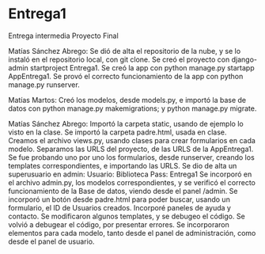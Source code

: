 # Entrega1
Entrega intermedia Proyecto Final

Matías Sánchez Abrego:
Se dió de alta el repositorio de la nube, y se lo instaló en el repositorio local, con git clone.
Se creó el proyecto con django-admin startproject Entrega1.
Se creó la app con python manage.py startapp AppEntrega1.
Se provó el correcto funcionamiento de la app con python manage.py runserver.

Matías Martos:
Creó los modelos, desde models.py, e importó la base de datos con python manage.py makemigrations; y python manage.py migrate.

Matías Sánchez Abrego:
Importó la carpeta static, usando de ejemplo lo visto en la clase.
Se importó la carpeta padre.html, usada en clase.
Creamos el archivo views.py, usando clases para crear formularios en cada modelo. 
Separamos las URLS del proyecto, de las URLS de la AppEntrega1.
Se fue probando uno por uno los formularios, desde runserver, creando los templates correspondientes, e importando las URLS.
Se dio de alta un superusuario en admin:
    Usuario: Biblioteca
    Pass: Entrega1
Se incorporó en el archivo admin.py, los modelos correspondientes, y se verificó el correcto funcionamiento de la Base de datos, viendo desde el panel /admin.
Se incorporó un botón desde padre.html para poder buscar, usando un formulario, el ID de Usuarios creados.
Incorporé paneles de ayuda y contacto. Se modificaron algunos templates, y se debugeo el código.
Se volvió a debugear el código, por presentar errores. Se incorporaron elementos para cada modelo, tanto desde el panel de administración, como desde el panel de usuario.

